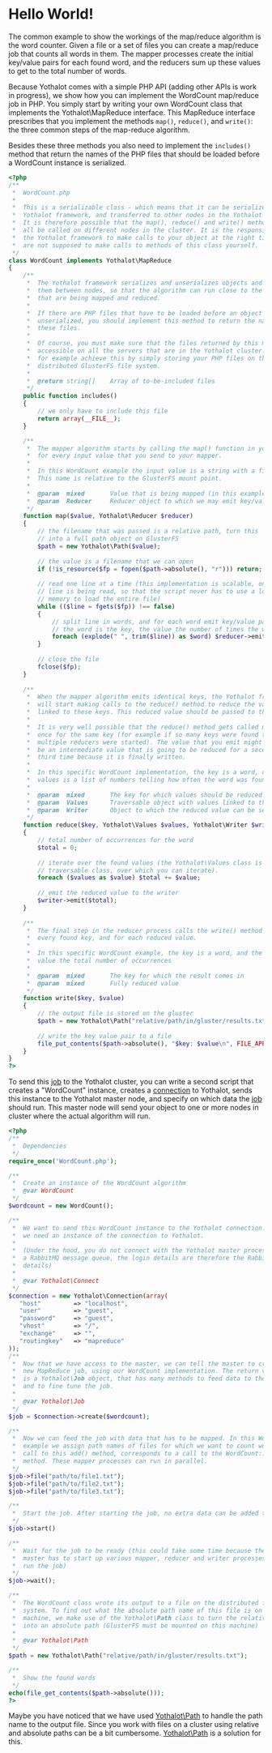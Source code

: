 # Hello World!

The common example to show the workings of the map/reduce algorithm is the word 
counter. Given a file or a set of files you can create a map/reduce job that 
counts all words in them. The mapper processes create the initial key/value 
pairs for each found word, and the reducers sum up these values to get to the 
total number of words.

Because Yothalot comes with a simple PHP API (adding other APIs is work in 
progress), we show how you can implement 
the WordCount map/reduce job in PHP. You simply start by writing your own
WordCount class that implements the Yothalot\MapReduce interface. This 
MapReduce interface prescribes that you implement the methods `map()`, 
`reduce()`, and `write()`: the three common steps of the map-reduce algorithm. 

Besides these three methods you also need to implement the `includes()` method
that return the names of the PHP files that should be loaded before a WordCount
instance is serialized.


````php
<?php
/**
 *  WordCount.php
 *
 *  This is a serializable class - which means that it can be serialized by the 
 *  Yothalot framework, and transferred to other nodes in the Yothalot cluster. 
 *  It is therefore possible that the map(), reduce() and write() methods will 
 *  all be called on different nodes in the cluster. It is the responsibility of
 *  the Yothalot framework to make calls to your object at the right time. You 
 *  are not supposed to make calls to methods of this class yourself.
 */
class WordCount implements Yothalot\MapReduce
{
    /**
     *  The Yothalot framework serializes and unserializes objects and transfers
     *  them between nodes, so that the algorithm can run close to the files 
     *  that are being mapped and reduced.
     *
     *  If there are PHP files that have to be loaded before an object is 
     *  unserialized, you should implement this method to return the names of
     *  these files.
     *
     *  Of course, you must make sure that the files returned by this method are
     *  accessible on all the servers that are in the Yothalot cluster. You can
     *  for example achieve this by simply storing your PHP files on the 
     *  distributed GlusterFS file system.
     *
     *  @return string[]    Array of to-be-included files
     */
    public function includes()
    {
        // we only have to include this file
        return array(__FILE__);
    }

    /**
     *  The mapper algorithm starts by calling the map() function in your class
     *  for every input value that you send to your mapper.
     *
     *  In this WordCount example the input value is a string with a file name.
     *  This name is relative to the GlusterFS mount point.
     *
     *  @param  mixed       Value that is being mapped (in this example: a path)
     *  @param  Reducer     Reducer object to which we may emit key/value pairs
     */
    function map($value, Yothalot\Reducer $reducer)
    {
        // the filename that was passed is a relative path, turn this
        // into a full path object on GlusterFS 
        $path = new Yothalot\Path($value);
    
        // the value is a filename that we can open
        if (!is_resource($fp = fopen($path->absolute(), "r"))) return;
        
        // read one line at a time (this implementation is scalable, only one
        // line is being read, so that the script never has to use a lot of 
        // memory to load the entire file)
        while (($line = fgets($fp)) !== false)
        {
            // split line in words, and for each word emit key/value pair:
            // the word is the key, the value the number of times the word was seen
            foreach (explode(" ", trim($line)) as $word) $reducer->emit($word, 1);
        }
        
        // close the file
        fclose($fp);
    }
    
    /**
     *  When the mapper algorithm emits identical keys, the Yothalot framework
     *  will start making calls to the reduce() method to reduce the values 
     *  linked to these keys. This reduced value should be passed to the writer.
     *
     *  It is very well possible that the reduce() method gets called more than
     *  once for the same key (for example if so many keys were found that 
     *  multiple reducers were started). The value that you emit might therefore
     *  be an intermediate value that is going to be reduced for a second or
     *  third time because it is finally written.
     *
     *  In this specific WordCount implementation, the key is a word, and
     *  values is a list of numbers telling how often the word was found.
     *
     *  @param  mixed       The key for which values should be reduced
     *  @param  Values      Traversable object with values linked to the key
     *  @param  Writer      Object to which the reduced value can be sent
     */
    function reduce($key, Yothalot\Values $values, Yothalot\Writer $writer)
    {
        // total number of occurrences for the word
        $total = 0;
        
        // iterate over the found values (the Yothalot\Values class is a 
        // traversable class, over which you can iterate).
        foreach ($values as $value) $total += $value;
        
        // emit the reduced value to the writer
        $writer->emit($total);
    }
    
    /**
     *  The final step in the reducer process calls the write() method once for 
     *  every found key, and for each reduced value.
     *
     *  In this specific WordCount example, the key is a word, and the
     *  value the total number of occurrences
     *
     *  @param  mixed       The key for which the result comes in
     *  @param  mixed       Fully reduced value
     */
    function write($key, $value)
    {
        // the output file is stored on the gluster
        $path = new Yothalot\Path("relative/path/in/gluster/results.txt");
    
        // write the key value pair to a file
        file_put_contents($path->absolute(), "$key: $value\n", FILE_APPEND);
    }
}
?>
````

To send this [job](copernica-docs:Yothalot/job "Job") to the Yothalot cluster,
you can write a second script that creates a "WordCount" instance, creates a
[connection](copernica-docs:Yothalot/connection "Connection") to Yothalot, sends
this instance to the Yothalot master node, and specify on which data the
[job](copernica-docs:Yothalot/job "Job") should run. This master node will send
your object to one or more nodes in cluster where the actual algorithm will run.

````php
<?php
/**
 *  Dependencies
 */
require_once('WordCount.php');

/**
 *  Create an instance of the WordCount algorithm
 *  @var WordCount
 */
$wordcount = new WordCount();

/**
 *  We want to send this WordCount instance to the Yothalot connection. To do this,
 *  we need an instance of the connection to Yothalot.
 *
 *  (Under the hood, you do not connect with the Yothalot master process, but to
 *  a RabbitMQ message queue, the login details are therefore the RabbitMQ 
 *  details)
 *
 *  @var Yothalot\Connect
 */
$connection = new Yothalot\Connection(array(
   "host"         => "localhost",
   "user"         => "guest",
   "password"     => "guest",
   "vhost"        => "/",
   "exchange"     => "",
   "routingkey"   => "mapreduce"
)); 
/**
 *  Now that we have access to the master, we can tell the master to create a 
 *  new MapReduce job, using our WordCount implementation. The return value
 *  is a Yothalot\Job object, that has many methods to feed data to the job,
 *  and to fine tune the job.
 *
 *  @var Yothalot\Job
 */
$job = $connection->create($wordcount);

/**
 *  Now we can feed the job with data that has to be mapped. In this WordCount
 *  example we assign path names of files for which we want to count words. Each
 *  call to this add() method, corresponds to a call to the WordCount::map()
 *  method. These mapper processes can run in parallel.
 */
$job->file("path/to/file1.txt");
$job->file("path/to/file2.txt");
$job->file("path/to/file3.txt");

/**
 *  Start the job. After starting the job, no extra data can be added to job anymore.
 */
$job->start()

/**
 *  Wait for the job to be ready (this could take some time because the Yothalot
 *  master has to start up various mapper, reducer and writer processes to 
 *  run the job)
 */
$job->wait();

/**
 *  The WordCount class wrote its output to a file on the distributed file
 *  system. To find out what the absolute path name of this file is on this 
 *  machine, we make use of the Yothalot\Path class to turn the relative name
 *  into an absolute path (GlusterFS must be mounted on this machine)
 *
 *  @var Yothalot\Path
 */
$path = new Yothalot\Path("relative/path/in/gluster/results.txt");

/**
 *  Show the found words
 */
echo(file_get_contents($path->absolute()));
?>
````

Maybe you have noticed that we have used 
[Yothalot\Path](copernica-docs:Yothalot/files "Files and paths") to handle 
the path name to the output file. Since you work with files on a cluster using 
relative and absolute paths can be a bit cumbersome. 
[Yothalot\Path](copernica-docs:Yothalot/files "Files and paths") is a solution for this.

